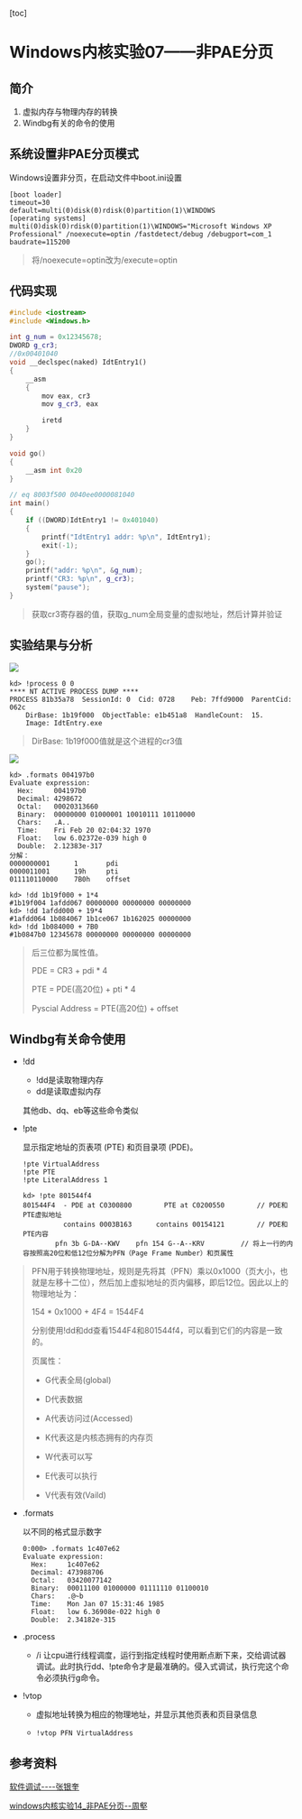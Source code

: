 [toc]

# Windows内核实验07——非PAE分页

## 简介

1. 虚拟内存与物理内存的转换
2. Windbg有关的命令的使用

## 系统设置非PAE分页模式

Windows设置非分页，在启动文件中boot.ini设置

```shell
[boot loader]
timeout=30
default=multi(0)disk(0)rdisk(0)partition(1)\WINDOWS
[operating systems]
multi(0)disk(0)rdisk(0)partition(1)\WINDOWS="Microsoft Windows XP Professional" /noexecute=optin /fastdetect/debug /debugport=com_1 baudrate=115200

```

> 将/noexecute=optin改为/execute=optin

## 代码实现

```c++
#include <iostream>
#include <Windows.h>

int g_num = 0x12345678;
DWORD g_cr3;
//0x00401040
void __declspec(naked) IdtEntry1()
{
    __asm
    {
        mov eax, cr3
        mov g_cr3, eax

        iretd
    }
}

void go()
{
    __asm int 0x20
}

// eq 8003f500 0040ee0000081040
int main()
{
    if ((DWORD)IdtEntry1 != 0x401040)
    {
        printf("IdtEntry1 addr: %p\n", IdtEntry1);
        exit(-1);
    }
    go();
    printf("addr: %p\n", &g_num);
    printf("CR3: %p\n", g_cr3);
    system("pause");
}
```

> 获取cr3寄存器的值，获取g_num全局变量的虚拟地址，然后计算并验证

## 实验结果与分析

![](https://blog-1308247953.cos.ap-chengdu.myqcloud.com/blog/20221005213817.png)

```shell
kd> !process 0 0
**** NT ACTIVE PROCESS DUMP ****
PROCESS 81b35a78  SessionId: 0  Cid: 0728    Peb: 7ffd9000  ParentCid: 062c
    DirBase: 1b19f000  ObjectTable: e1b451a8  HandleCount:  15.
    Image: IdtEntry.exe
```

> DirBase: 1b19f000值就是这个进程的cr3值

![](https://blog-1308247953.cos.ap-chengdu.myqcloud.com/blog/20221005220939.png)

```shell
kd> .formats 004197b0
Evaluate expression:
  Hex:     004197b0
  Decimal: 4298672
  Octal:   00020313660
  Binary:  00000000 01000001 10010111 10110000
  Chars:   .A..
  Time:    Fri Feb 20 02:04:32 1970
  Float:   low 6.02372e-039 high 0
  Double:  2.12383e-317
分解：
0000000001		1		pdi
0000011001		19h		pti
011110110000	7B0h	offset
```

```shell
kd> !dd 1b19f000 + 1*4
#1b19f004 1afdd067 00000000 00000000 00000000
kd> !dd 1afdd000 + 19*4
#1afdd064 1b084067 1b1ce067 1b162025 00000000
kd> !dd 1b084000 + 7B0
#1b0847b0 12345678 00000000 00000000 00000000
```

> 后三位都为属性值。
>
> PDE = CR3 + pdi * 4
>
> PTE = PDE(高20位) + pti * 4
>
> Pyscial Address = PTE(高20位) + offset

## Windbg有关命令使用

- !dd

  - !dd是读取物理内存
  - dd是读取虚拟内存

  其他db、dq、eb等这些命令类似

- !pte


  显示指定地址的页表项 (PTE) 和页目录项 (PDE)。

  ```shell
  !pte VirtualAddress 
  !pte PTE 
  !pte LiteralAddress 1 
  
  kd> !pte 801544f4
  801544F4  - PDE at C0300800        PTE at C0200550		// PDE和PTE虚拟地址
            contains 0003B163      contains 00154121		// PDE和PTE内容
          pfn 3b G-DA--KWV    pfn 154 G--A--KRV			// 将上一行的内容按照高20位和低12位分解为PFN（Page Frame Number）和页属性
  ```

> PFN用于转换物理地址，规则是先将其（PFN）乘以0x1000（页大小，也就是左移十二位），然后加上虚拟地址的页内偏移，即后12位。因此以上的物理地址为：
>
> 154 * 0x1000 + 4F4 = 1544F4
>
> 分别使用!dd和dd查看1544F4和801544f4，可以看到它们的内容是一致的。
>
> 页属性：
>
> - G代表全局(global)
>
> - D代表数据
> - A代表访问过(Accessed)
> - K代表这是内核态拥有的内存页
> - W代表可以写
> - E代表可以执行
> - V代表有效(Vaild)

- .formats

  以不同的格式显示数字

  ```shell
  0:000> .formats 1c407e62
  Evaluate expression:
    Hex:     1c407e62
    Decimal: 473988706
    Octal:   03420077142
    Binary:  00011100 01000000 01111110 01100010
    Chars:   .@~b
    Time:    Mon Jan 07 15:31:46 1985
    Float:   low 6.36908e-022 high 0
    Double:  2.34182e-315 
  ```

- .process

  - /i  让cpu进行线程调度，运行到指定线程时使用断点断下来，交给调试器调试。此时执行dd、!pte命令才是最准确的。侵入式调试，执行完这个命令必须执行g命令。
  
- !vtop

  - 虚拟地址转换为相应的物理地址，并显示其他页表和页目录信息
  
  - ```shell
    !vtop PFN VirtualAddress
    ```


## 参考资料

[软件调试----张银奎](http://advdbg.org/)

[windows内核实验14_非PAE分页--周壑](https://www.bilibili.com/video/BV18t41127Ab/?spm_id_from=333.999.0.0&vd_source=032603e56385a7af6789a8f132f83ad2)
